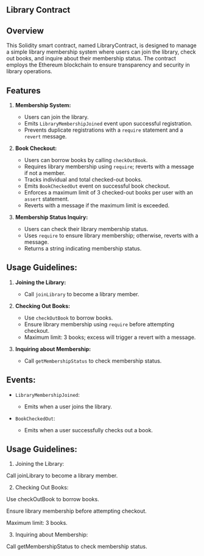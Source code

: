 ## Library Contract

## Overview

This Solidity smart contract, named LibraryContract, is designed to manage a simple library membership system where users can join the library, check out books, and inquire about their membership status. The contract employs the Ethereum blockchain to ensure transparency and security in library operations.

## Features

1. **Membership System:**
   - Users can join the library.
   - Emits `LibraryMembershipJoined` event upon successful registration.
   - Prevents duplicate registrations with a `require` statement and a `revert` message.

2. **Book Checkout:**
   - Users can borrow books by calling `checkOutBook`.
   - Requires library membership using `require`; reverts with a message if not a member.
   - Tracks individual and total checked-out books.
   - Emits `BookCheckedOut` event on successful book checkout.
   - Enforces a maximum limit of 3 checked-out books per user with an `assert` statement.
   - Reverts with a message if the maximum limit is exceeded.

3. **Membership Status Inquiry:**
   - Users can check their library membership status.
   - Uses `require` to ensure library membership; otherwise, reverts with a message.
   - Returns a string indicating membership status.

## Usage Guidelines:

1. **Joining the Library:**
   - Call `joinLibrary` to become a library member.

2. **Checking Out Books:**
   - Use `checkOutBook` to borrow books.
   - Ensure library membership using `require` before attempting checkout.
   - Maximum limit: 3 books; excess will trigger a revert with a message.

3. **Inquiring about Membership:**
   - Call `getMembershipStatus` to check membership status.

## Events:

- `LibraryMembershipJoined`:
  - Emits when a user joins the library.

- `BookCheckedOut`:
  - Emits when a user successfully checks out a book.

## Usage Guidelines:

1. Joining the Library:

Call joinLibrary to become a library member.

2. Checking Out Books:

Use checkOutBook to borrow books.

Ensure library membership before attempting checkout.

Maximum limit: 3 books.

3. Inquiring about Membership:

Call getMembershipStatus to check membership status.
